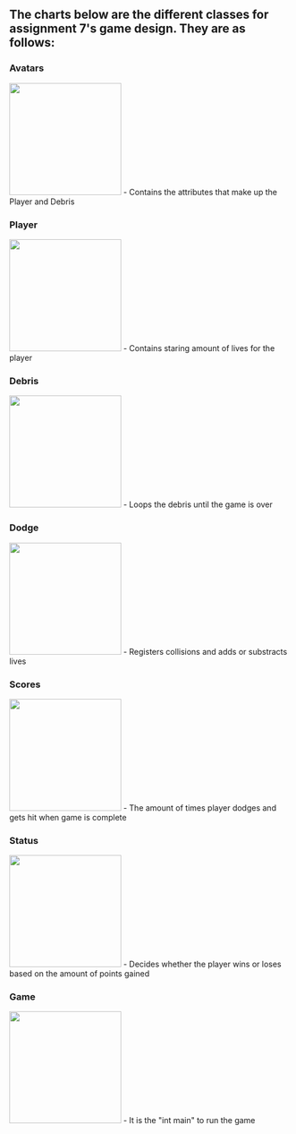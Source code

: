 ## The charts below are the different classes for assignment 7's game design. They are as follows:

### Avatars
<img src= "https://github.com/azizzmills/2143-OOP-Mills/Assignments/A07/Avatars" width="200">
- Contains the attributes that make up the Player and Debris 

### Player 
<img src= "https://github.com/azizzmills/2143-OOP-Mills/Assignments/A07/Player" width="200">
- Contains staring amount of lives for the player

### Debris 
<img src= "https://github.com/azizzmills/2143-OOP-Mills/Assignments/A07/Debris" width="200">
- Loops the debris until the game is over

### Dodge 
<img src= "https://github.com/azizzmills/2143-OOP-Mills/Assignments/A07/Dodge" width="200">
- Registers collisions and adds or substracts lives

### Scores 
<img src= "https://github.com/azizzmills/2143-OOP-Mills/Assignments/A07/Scores" width="200">
- The amount of times player dodges and gets hit when game is complete

### Status 
<img src= "https://github.com/azizzmills/2143-OOP-Mills/Assignments/A07/Status" width="200">
- Decides whether the player wins or loses based on the amount of points gained

### Game
<img src= "https://github.com/azizzmills/2143-OOP-Mills/Assignments/A07/Game" width="200">
- It is the "int main" to run the game
